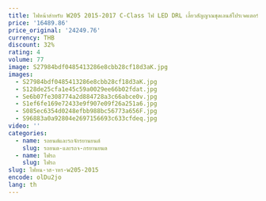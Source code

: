 ```yaml
---
title: ไฟหน้าสําหรับ W205 2015-2017 C-Class ไฟ LED DRL เลี้ยวสัญญาณชุดเลนส์โปรเจคเตอร์ LOW รุ่นอัพเกรด
price: '16489.86'
price_original: '24249.76'
currency: THB
discount: 32%
rating: 4
volume: 77
image: S27984bdf0485413286e8cbb28cf18d3aK.jpg
images:
  - S27984bdf0485413286e8cbb28cf18d3aK.jpg
  - S128de25cfa1e45c59a0029ee66b02fdat.jpg
  - Se6b07fe308774a2d884728a3c66abce0v.jpg
  - S1ef6fe169e72433e9f907e09f26a251a6.jpg
  - S085ec6354d0248efbb988bc56773a656F.jpg
  - S96883a0a92804e2697156693c633cfdeq.jpg
video: ''
categories:
  - name: รถยนต์และรถจักรยานยนต์
    slug: รถยนต-และรถจ-กรยานยนต
  - name: ไฟรถ
    slug: ไฟรถ
slug: ไฟหน-าส-าหร-w205-2015
encode: olDu2jo
lang: th
---
```

  